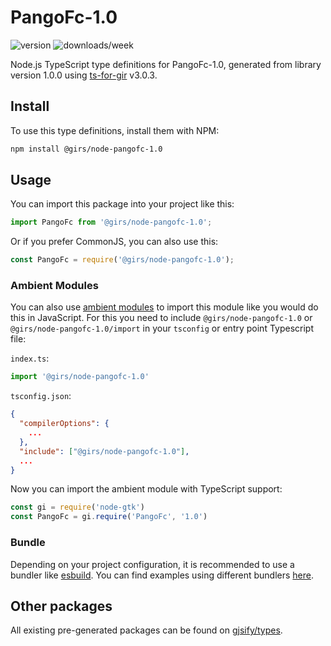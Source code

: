 
# PangoFc-1.0

![version](https://img.shields.io/npm/v/@girs/node-pangofc-1.0)
![downloads/week](https://img.shields.io/npm/dw/@girs/node-pangofc-1.0)


Node.js TypeScript type definitions for PangoFc-1.0, generated from library version 1.0.0 using [ts-for-gir](https://github.com/gjsify/ts-for-gir) v3.0.3.


## Install

To use this type definitions, install them with NPM:
```bash
npm install @girs/node-pangofc-1.0
```

## Usage

You can import this package into your project like this:
```ts
import PangoFc from '@girs/node-pangofc-1.0';
```

Or if you prefer CommonJS, you can also use this:
```ts
const PangoFc = require('@girs/node-pangofc-1.0');
```

### Ambient Modules

You can also use [ambient modules](https://github.com/gjsify/ts-for-gir/tree/main/packages/cli#ambient-modules) to import this module like you would do this in JavaScript.
For this you need to include `@girs/node-pangofc-1.0` or `@girs/node-pangofc-1.0/import` in your `tsconfig` or entry point Typescript file:

`index.ts`:
```ts
import '@girs/node-pangofc-1.0'
```

`tsconfig.json`:
```json
{
  "compilerOptions": {
    ...
  },
  "include": ["@girs/node-pangofc-1.0"],
  ...
}
```

Now you can import the ambient module with TypeScript support: 

```ts
const gi = require('node-gtk')
const PangoFc = gi.require('PangoFc', '1.0')
```


### Bundle

Depending on your project configuration, it is recommended to use a bundler like [esbuild](https://esbuild.github.io/). You can find examples using different bundlers [here](https://github.com/gjsify/ts-for-gir/tree/main/examples).

## Other packages

All existing pre-generated packages can be found on [gjsify/types](https://github.com/gjsify/types).

